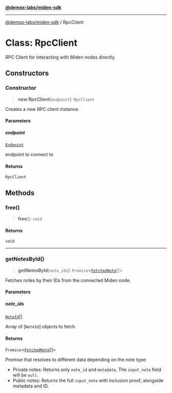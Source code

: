 [**@demox-labs/miden-sdk**](../README.md)

***

[@demox-labs/miden-sdk](../README.md) / RpcClient

# Class: RpcClient

RPC Client for interacting with Miden nodes directly.

## Constructors

### Constructor

> **new RpcClient**(`endpoint`): `RpcClient`

Creates a new RPC client instance.

#### Parameters

##### endpoint

[`Endpoint`](Endpoint.md)

endpoint to connect to

#### Returns

`RpcClient`

## Methods

### free()

> **free**(): `void`

#### Returns

`void`

***

### getNotesById()

> **getNotesById**(`note_ids`): `Promise`\<[`FetchedNote`](FetchedNote.md)[]\>

Fetches notes by their IDs from the connected Miden node.

#### Parameters

##### note\_ids

[`NoteId`](NoteId.md)[]

Array of [`NoteId`] objects to fetch

#### Returns

`Promise`\<[`FetchedNote`](FetchedNote.md)[]\>

Promise that resolves to  different data depending on the note type:
- Private notes: Returns only `note_id` and `metadata`. The `input_note` field will be
  `null`.
- Public notes: Returns the full `input_note` with inclusion proof, alongside metadata and
  ID.
